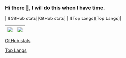 ### Hi there 👋, I will do this when I have time.

| ![GitHub stats][GitHub stats] | ![Top Langs][Top Langs]|

| <a><img align="center" src="[https://github-readme-stats.vercel.app/api?username=tnptw&show_icons=true&include_all_commits=true&theme=buefy&hide_border=true](https://github-readme-stats.vercel.app/api?username=HEKYPTO&show_icons=true&theme=graywhite&cache_seconds=86400&disable_animations=true&hide_border=true&include_all_commits=true&count_private=true)"/></a> | <a><img align="center" src="[https://github-readme-stats.vercel.app/api/top-langs/?username=tnptw&layout=compact&theme=buefy&hide_border=true](https://github-readme-stats.vercel.app/api/top-langs/?username=HEKYPTO&layout=compact&cache_seconds=86400&disable_animations=true&hide_border=true&include_all_commits=true&count_private=true&theme=graywhite)" /></a> |
| ------------- | ------------- |


[GitHub stats](https://github-readme-stats.vercel.app/api?username=HEKYPTO&show_icons=true&theme=graywhite&cache_seconds=86400&disable_animations=true&hide_border=true&include_all_commits=true&count_private=true)

[Top Langs](https://github-readme-stats.vercel.app/api/top-langs/?username=HEKYPTO&layout=compact&cache_seconds=86400&disable_animations=true&hide_border=true&include_all_commits=true&count_private=true&theme=graywhite)
